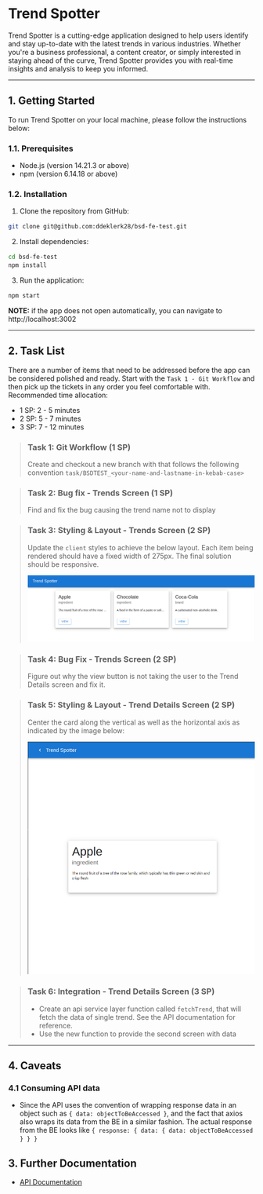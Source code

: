 # Trend Spotter

Trend Spotter is a cutting-edge application designed to help users identify and stay up-to-date with the latest trends in various industries. Whether you're a business professional, a content creator, or simply interested in staying ahead of the curve, Trend Spotter provides you with real-time insights and analysis to keep you informed.

---


## 1. Getting Started

To run Trend Spotter on your local machine, please follow the instructions below:

### 1.1. Prerequisites

- Node.js (version 14.21.3 or above)
- npm (version 6.14.18 or above)

### 1.2. Installation

1. Clone the repository from GitHub:

```bash
git clone git@github.com:ddeklerk28/bsd-fe-test.git
```
2.  Install dependencies:

```bash
cd bsd-fe-test
npm install

```

3. Run the application:
```bash
npm start
```
**NOTE:**  if the app does not open automatically, you can navigate to http://localhost:3002

---
## 2. Task List

There are a number of items that need to be addressed before the app can be considered polished and ready. 
Start with the `Task 1 - Git Workflow` and then pick up the tickets in any order you feel comfortable with.
Recommended time allocation:
- 1 SP: 2 - 5 minutes
- 2 SP: 5 - 7 minutes
- 3 SP: 7 - 12 minutes
>### Task 1: Git Workflow (1 SP)
>Create and checkout a new branch with that follows the following convention `task/BSDTEST_<your-name-and-lastname-in-kebab-case>`

>### Task 2: Bug fix - Trends Screen (1 SP)
>Find and fix the bug causing the trend name not to display

>### Task 3: Styling & Layout - Trends Screen (2 SP)
>Update the `client` styles to achieve the below layout. Each item being rendered should have a fixed width of 275px. The final solution should be responsive. 
>
> 
>![alt](./media/responsive-1.png)

>### Task 4: Bug Fix - Trends Screen (2 SP)
>Figure out why the view button is not taking the user to the Trend Details screen and fix it.

>### Task 5: Styling & Layout - Trend Details Screen (2 SP)
>Center the card along the vertical as well as the horizontal axis as indicated by the image below:
>
> 
>![alt](./media/centered.png)

>### Task 6: Integration - Trend Details Screen (3 SP)
>- Create an api service layer function called `fetchTrend`, that will fetch the data of single trend. See the API documentation for reference.
>- Use the new function to provide the second screen with data

---

## 4. Caveats
### 4.1 Consuming API data
- Since the API uses the convention of wrapping response data in an object such as `{ data: objectToBeAccessed }`, and the fact that axios
also wraps its data from the BE in a similar fashion. The actual response from the BE looks like `{ response: { data: { data: objectToBeAccessed } } }`

## 3. Further Documentation
- [API Documentation](./server/API.md)
